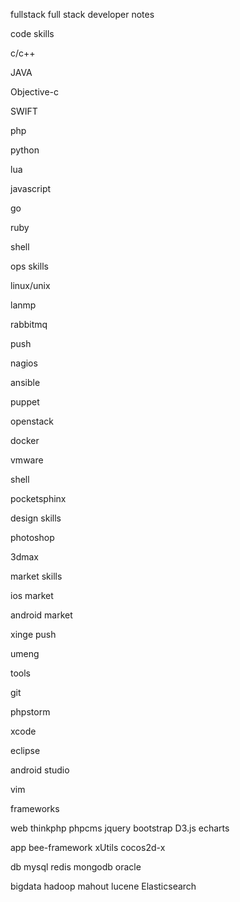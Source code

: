 fullstack
full stack developer notes

code skills

c/c++

JAVA

Objective-c

SWIFT

php

python

lua

javascript

go

ruby

shell

ops skills

linux/unix

lanmp

rabbitmq

push

nagios

ansible

puppet

openstack

docker

vmware

shell

pocketsphinx

design skills

photoshop

3dmax

market skills

ios market

android market

xinge push

umeng

tools

git

phpstorm

xcode

eclipse

android studio

vim

frameworks

web thinkphp phpcms jquery bootstrap D3.js echarts

app bee-framework xUtils cocos2d-x

db mysql redis mongodb oracle

bigdata hadoop mahout lucene Elasticsearch
